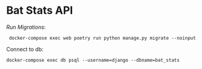 # Bat Stats API



*Run Migrations*:
```
 docker-compose exec web poetry run python manage.py migrate --noinput
```

Connect to db:
```
docker-compose exec db psql --username=django --dbname=bat_stats
````